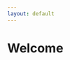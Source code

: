 ```yaml
---
layout: default
---
```


# Welcome

<html>
<head>
    <title>LinkedIn</title>
    <style>
        /* Style for the button */
        .button {
            background-color: #4CAF50;
            color: white;
            padding: 10px 20px;
            border: none;
            cursor: pointer;
            text-decoration: none;
        }

        /* Add a hover effect */
        .button:hover {
            background-color: #45a049;
        }
    </style>
</head>
<body>
    <a href="https://www.linkedin.com/in/owen-williams-6768071b7" class="button">My LinkedIn</a>
</body>
</html>



<html>
<head>
    <title>About me</title>
    <style>
        /* Style for the button */
        .button {
            background-color: #4CAF50;
            color: white;
            padding: 10px 20px;
            border: none;
            cursor: pointer;
            text-decoration: none;
        }

        /* Add a hover effect */
        .button:hover {
            background-color: #45a049;
        }
    </style>
</head>
<body>
    <a href="https://owenw1lliams.github.io/Aboutme.html" class="button">About Me</a>
</body>
</html>



<html>
<head>
    <title>Dropdown Menu</title>
    <style>
        /* Styles for the dropdown menu */
        .dropdown {
            position: relative;
            display: inline-block;
        }

        .dropbtn {
            background-color: #4CAF50;
            color: white;
            padding: 10px;
            border: none;
            cursor: pointer;
        }

        .dropdown-content {
            display: none;
            position: absolute;
            background-color: #f1f1f1;
            min-width: 500px;
            box-shadow: 0px 8px 16px 0px rgba(0,0,0,0.2);
        }

        .dropdown-content a {
            padding: 12px 16px;
            text-decoration: none;
            display: block;
        }

        .dropdown-content a:hover {
            background-color: #ddd;
        }

        .dropdown:hover .dropdown-content {
            display: block;
        }
    </style>
</head>



<body>
    <div class="dropdown">
        <button class="dropbtn">Posts</button>
        <div class="dropdown-content">
            <a href="https://owenw1lliams.github.io/Why The Dark Web Is More Secure Than The Clear Net.html">Why The Darknet Is More Secure, And Safer, Than The Clear Net</a>
            <!-- Add more links to your blog posts with their respective URLs -->
        </div>
    </div>
</body>
</html>



